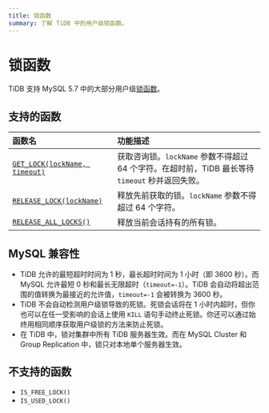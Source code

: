 ```yaml
---
title: 锁函数
summary: 了解 TiDB 中的用户级锁函数。
---
```


# 锁函数

TiDB 支持 MySQL 5.7 中的大部分用户级[锁函数](https://dev.mysql.com/doc/refman/5.7/en/locking-functions.html)。

## 支持的函数

| 函数名                                                                                                                 | 功能描述                                                           |
|:---------------------------------------------------------------------------------------------------------------------|:----------------------------------------------------------------------|
| [`GET_LOCK(lockName, timeout)`](https://dev.mysql.com/doc/refman/5.7/en/locking-functions.html#function_get-lock)    | 获取咨询锁。`lockName` 参数不得超过 64 个字符。在超时前，TiDB 最长等待 `timeout` 秒并返回失败。        |
| [`RELEASE_LOCK(lockName)`](https://dev.mysql.com/doc/refman/5.7/en/locking-functions.html#function_release-lock)     | 释放先前获取的锁。`lockName` 参数不得超过 64 个字符。  |
| [`RELEASE_ALL_LOCKS()`](https://dev.mysql.com/doc/refman/5.7/en/locking-functions.html#function_release-all-locks)   | 释放当前会话持有的所有锁。                       |

## MySQL 兼容性

* TiDB 允许的最短超时时间为 1 秒，最长超时时间为 1 小时（即 3600 秒）。而 MySQL 允许最短 0 秒和最长无限超时（`timeout=-1`）。TiDB 会自动将超出范围的值转换为最接近的允许值，`timeout=-1` 会被转换为 3600 秒。
* TiDB 不会自动检测用户级锁导致的死锁。死锁会话将在 1 小时内超时，但你也可以在任一受影响的会话上使用 `KILL` 语句手动终止死锁。你还可以通过始终用相同顺序获取用户级锁的方法来防止死锁。
* 在 TiDB 中，锁对集群中所有 TiDB 服务器生效。而在 MySQL Cluster 和 Group Replication 中，锁只对本地单个服务器生效。

## 不支持的函数

* `IS_FREE_LOCK()`
* `IS_USED_LOCK()`
